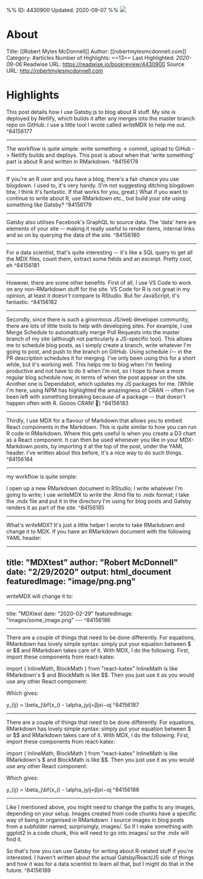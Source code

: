 %%
ID: 4430900
Updated: 2020-09-07
%%
![](https://readwise-assets.s3.amazonaws.com/static/images/article0.00998d930354.png)

# About
Title: [[Robert Myles McDonnell]]
Author: [[robertmylesmcdonnell.com]]
Category: #articles
Number of Highlights: ==13==
Last Highlighted: *2020-09-06*
Readwise URL: https://readwise.io/bookreview/4430900
Source URL: http://robertmylesmcdonnell.com


# Highlights 
This post details how I use Gatsby.js to blog about R stuff. My site is deployed by Netlify, which builds it after any merges into the master branch repo on GitHub. I use a little tool I wrote called writeMDX to help me out.  ^84156177

---

The workflow is quite simple: write something -> commit, upload to GiHub -> Netlify builds and deploys. This post is about when that 'write something' part is about R and written in RMarkdown.  ^84156178

---

If you're an R user and you have a blog, there's a fair chance you use blogdown. I used to, it's very handy. (I'm not suggesting ditching blogdown btw, I think it's fantastic. If that works for you, great.) What if you want to continue to write about R, use RMarkdown etc., but build your site using something like Gatsby?  ^84156179

---

Gatsby also utilises Facebook's GraphQL to source data. The 'data' here are elements of your site -- making it really useful to render items, internal links and so on by querying the data of the site.  ^84156180

---

For a data scientist, that's quite interesting -- it's like a SQL query to get all the MDX files, count them, extract some fields and an excerpt. Pretty cool, eh  ^84156181

---

However, there are some other benefits. First of all, I use VS Code to work on any non-RMarkdown stuff for the site. VS Code for R is not great in my opinion, at least it doesn't compare to RStudio. But for JavaScript, it's fantastic.  ^84156182

---

Secondly, since there is such a ginormous JS/web developer community, there are lots of little tools to help with developing sites. For example, I use Merge Schedule to automatically merge Pull Requests into the master branch of my site (although not particularly a JS-specific tool). This allows me to schedule blog posts, as I simply create a branch, write whatever I'm going to post, and push to the branch on GitHub. Using schedule /<YEAR>-<MONTH>-<DAY> in the PR description schedules it for merging. I've only been using this for a short while, but it's working well. This helps me to blog when I'm feeling productive and not have to do it when I'm not, so I hope to have a more regular blog schedule now, in terms of when the post appear on the site. Another one is Dependabot, which updates my JS packages for me. (While I'm here, using NPM has highlighted the amazingness of CRAN -- often I've been left with something breaking because of a package -- that doesn't happen often with R. Goooo CRAN! 🥳)  ^84156183

---

Thirdly, I use MDX for a flavour of Markdown that allows you to embed React components in the Markdown. This is quite similar to how you can run R code in RMarkdown. Where this gets useful is when you create a D3 chart as a React component. It can then be used whenever you like in your MDX-Markdown posts, by importing it at the top of the post, under the YAML header. I've written about this before, it's a nice way to do such things.  ^84156184

---

my workflow is quite simple:

I open up a new RMarkdown document in RStudio;
I write whatever I'm going to write;
I use writeMDX to write the .Rmd file to .mdx format;
I take the .mdx file and put it in the directory I'm using for blog posts and Gatsby renders it as part of the site.  ^84156185

---

What's writeMDX? It's just a little helper I wrote to take RMarkdown and change it to MDX. If you have an RMarkdown document with the following YAML header:

---
title: "MDXtest"
author: "Robert McDonnell"
date: "2/29/2020"
output: html_document
featuredImage: "image/png.png"
---
writeMDX will change it to:

---
title: "MDXtest
date: "2020-02-29"
featuredImage: "images/some_image.png"
---  ^84156186

---

There are a couple of things that need to be done differently. For equations, RMarkdown has lovely simple syntax: simply put your equation between $ or $$ and RMarkdown takes care of it. With MDX, I do the following. First, import these components from react-katex:

import { InlineMath, BlockMath } from "react-katex"
InlineMath is like RMarkdown's $ and BlockMath is like $$. Then you just use it as you would use any other React component:

<BlockMath math="y_{ij} = \beta_j\bf{x_i} - \alpha_j" />
Which gives:

y_{ij} = \beta_j\bf{x_i} - \alpha_jyij​=βj​xi​−αj  ^84156187

---

There are a couple of things that need to be done differently. For equations, RMarkdown has lovely simple syntax: simply put your equation between $ or $$ and RMarkdown takes care of it. With MDX, I do the following. First, import these components from react-katex:

import { InlineMath, BlockMath } from "react-katex"
InlineMath is like RMarkdown's $ and BlockMath is like $$. Then you just use it as you would use any other React component:

<BlockMath math="y_{ij} = \beta_j\bf{x_i} - \alpha_j" />
Which gives:

y_{ij} = \beta_j\bf{x_i} - \alpha_jyij​=βj​xi​−αj  ^84156188

---

Like I mentioned above, you might need to change the paths to any images, depending on your setup. Images created from code chunks have a specific way of being in organised in RMarkdown. I source images in blog posts from a subfolder named, surprisingly, images/. So if I make something with ggplot2 in a code chunk, this will need to go into images/ so the .mdx will find it.

So that's how you can use Gatsby for writing about R-related stuff if you're interested. I haven't written about the actual Gatsby/React/JS side of things and how it was for a data scientist to learn all that, but I might do that in the future.  ^84156189

